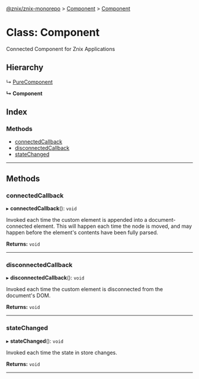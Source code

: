[@znix/znix-monorepo](../README.md) > [Component](../modules/component.md) > [Component](../classes/component.component-1.md)

# Class: Component

Connected Component for Znix Applications

## Hierarchy

↳  [PureComponent](purecomponent.purecomponent-1.md)

**↳ Component**

## Index

### Methods

* [connectedCallback](component.component-1.md#connectedcallback)
* [disconnectedCallback](component.component-1.md#disconnectedcallback)
* [stateChanged](component.component-1.md#statechanged)

---

## Methods

<a id="connectedcallback"></a>

###  connectedCallback

▸ **connectedCallback**(): `void`

Invoked each time the custom element is appended into a document-connected element. This will happen each time the node is moved, and may happen before the element's contents have been fully parsed.

**Returns:** `void`

___
<a id="disconnectedcallback"></a>

###  disconnectedCallback

▸ **disconnectedCallback**(): `void`

Invoked each time the custom element is disconnected from the document's DOM.

**Returns:** `void`

___
<a id="statechanged"></a>

###  stateChanged

▸ **stateChanged**(): `void`

Invoked each time the state in store changes.

**Returns:** `void`

___

